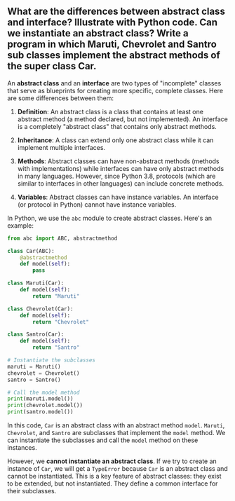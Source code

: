 ## What are the differences between abstract class and interface? Illustrate with Python code. Can we instantiate an abstract class? Write a program in which Maruti, Chevrolet and Santro sub classes implement the abstract methods of the super class Car.

An **abstract class** and an **interface** are two types of "incomplete" classes that serve as blueprints for creating more specific, complete classes. Here are some differences between them:

1. **Definition**: An abstract class is a class that contains at least one abstract method (a method declared, but not implemented). An interface is a completely "abstract class" that contains only abstract methods.

2. **Inheritance**: A class can extend only one abstract class while it can implement multiple interfaces.

3. **Methods**: Abstract classes can have non-abstract methods (methods with implementations) while interfaces can have only abstract methods in many languages. However, since Python 3.8, protocols (which are similar to interfaces in other languages) can include concrete methods.

4. **Variables**: Abstract classes can have instance variables. An interface (or protocol in Python) cannot have instance variables.

In Python, we use the `abc` module to create abstract classes. Here's an example:

```python
from abc import ABC, abstractmethod

class Car(ABC):
    @abstractmethod
    def model(self):
        pass

class Maruti(Car):
    def model(self):
        return "Maruti"

class Chevrolet(Car):
    def model(self):
        return "Chevrolet"

class Santro(Car):
    def model(self):
        return "Santro"

# Instantiate the subclasses
maruti = Maruti()
chevrolet = Chevrolet()
santro = Santro()

# Call the model method
print(maruti.model())
print(chevrolet.model())
print(santro.model())
```

In this code, `Car` is an abstract class with an abstract method `model`. `Maruti`, `Chevrolet`, and `Santro` are subclasses that implement the `model` method. We can instantiate the subclasses and call the `model` method on these instances.

However, we **cannot instantiate an abstract class**. If we try to create an instance of `Car`, we will get a `TypeError` because `Car` is an abstract class and cannot be instantiated. This is a key feature of abstract classes: they exist to be extended, but not instantiated. They define a common interface for their subclasses.
